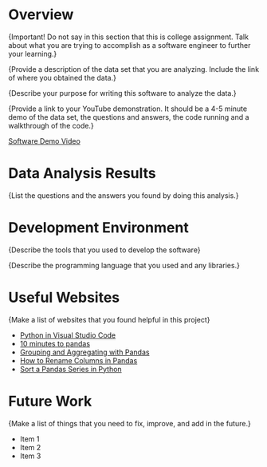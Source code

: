 # Overview

{Important!  Do not say in this section that this is college assignment.  Talk about what you are trying to accomplish as a software engineer to further your learning.}

{Provide a description of the data set that you are analyzing.  Include the link of where you obtained the data.}

{Describe your purpose for writing this software to analyze the data.}

{Provide a link to your YouTube demonstration.  It should be a 4-5 minute demo of the data set, the questions and answers, the code running and a walkthrough of the code.}

[Software Demo Video](http://youtube.link.goes.here)

# Data Analysis Results

{List the questions and the answers you found by doing this analysis.}

# Development Environment

{Describe the tools that you used to develop the software}

{Describe the programming language that you used and any libraries.}

# Useful Websites

{Make a list of websites that you found helpful in this project}
* [Python in Visual Studio Code](https://code.visualstudio.com/docs/languages/python)
* [10 minutes to pandas](https://pandas.pydata.org/docs/user_guide/10min.html#min)
* [Grouping and Aggregating with Pandas](https://www.geeksforgeeks.org/grouping-and-aggregating-with-pandas/)
* [How to Rename Columns in Pandas](https://www.geeksforgeeks.org/how-to-rename-columns-in-pandas-dataframe/)
* [Sort a Pandas Series in Python](https://www.geeksforgeeks.org/sort-a-pandas-series-in-python/)

# Future Work

{Make a list of things that you need to fix, improve, and add in the future.}
* Item 1
* Item 2
* Item 3